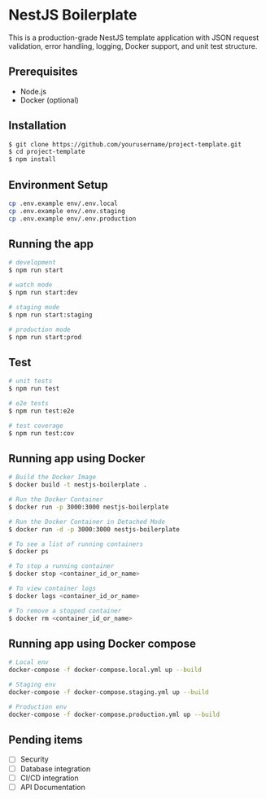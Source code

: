 # NestJS Boilerplate

This is a production-grade NestJS template application with JSON request validation, error handling, logging, Docker support, and unit test structure.

## Prerequisites

- Node.js
- Docker (optional)

## Installation

```bash
$ git clone https://github.com/yourusername/project-template.git
$ cd project-template
$ npm install
```

## Environment Setup

```bash
cp .env.example env/.env.local
cp .env.example env/.env.staging
cp .env.example env/.env.production
```

## Running the app

```bash
# development
$ npm run start

# watch mode
$ npm run start:dev

# staging mode
$ npm run start:staging

# production mode
$ npm run start:prod
```

## Test

```bash
# unit tests
$ npm run test

# e2e tests
$ npm run test:e2e

# test coverage
$ npm run test:cov
```

## Running app using Docker

```bash
# Build the Docker Image
$ docker build -t nestjs-boilerplate .

# Run the Docker Container
$ docker run -p 3000:3000 nestjs-boilerplate

# Run the Docker Container in Detached Mode
$ docker run -d -p 3000:3000 nestjs-boilerplate

# To see a list of running containers
$ docker ps

# To stop a running container
$ docker stop <container_id_or_name>

# To view container logs
$ docker logs <container_id_or_name>

# To remove a stopped container
$ docker rm <container_id_or_name>

```

## Running app using Docker compose

```bash
# Local env
docker-compose -f docker-compose.local.yml up --build

# Staging env
docker-compose -f docker-compose.staging.yml up --build

# Production env
docker-compose -f docker-compose.production.yml up --build

```

## Pending items

- [ ] Security
- [ ] Database integration
- [ ] CI/CD integration
- [ ] API Documentation
